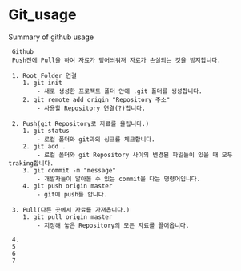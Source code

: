 # Git_usage

Summary of github usage

     Github
     Push전에 Pull을 하여 자료가 덮어씌워져 자료가 손실되는 것을 방지합니다.

     1. Root Folder 연결
    	1. git init
    		- 새로 생성한 프로젝트 폴더 안에 .git 폴더를 생성합니다.
    	2. git remote add origin "Repository 주소"
    		- 사용할 Repository 연결(?)합니다.

     2. Push(git Repository로 자료를 올립니다.)
    	1. git status
    		- 로컬 폴더와 git과의 싱크를 체크합니다.
    	2. git add .
    		- 로컬 폴더와 git Repository 사이의 변경된 파일들이 있을 때 모두 traking합니다.
    	3. git commit -m "message"
    		- 개발자들이 알아볼 수 있는 commit을 다는 명령어입니다.
    	4. git push origin master
    		- git에 push를 합니다.

     3. Pull(다른 곳에서 자료를 가져옵니다.)
    	1. git pull origin master
    		- 지정해 놓은 Repository의 모든 자료를 끌어옵니다.

     4.
     5
     6
     7
